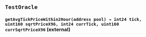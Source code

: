 ## `TestOracle`






### `getAvgTickPriceWithin2Hour(address pool) → int24 tick, uint160 sqrtPriceX96, int24 currTick, uint160 currSqrtPriceX96` (external)








